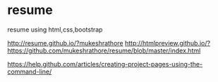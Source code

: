# resume
resume using html,css,bootstrap

http://resume.github.io/?mukeshrathore 
http://htmlpreview.github.io/?https://github.com/mukeshrathore/resume/blob/master/index.html

https://help.github.com/articles/creating-project-pages-using-the-command-line/

